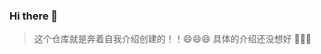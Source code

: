 ### Hi there 👋

<!--
**shengyanlei/shengyanlei** is a ✨ _special_ ✨ repository because its `README.md` (this file) appears on your GitHub profile.

Here are some ideas to get you started:

- 🔭 I’m currently working on ...
- 🌱 I’m currently learning ...
- 👯 I’m looking to collaborate on ...
- 🤔 I’m looking for help with ...
- 💬 Ask me about ...
- 📫 How to reach me: ...
- 😄 Pronouns: ...
- ⚡ Fun fact: ...
-->
> 这个仓库就是奔着自我介绍创建的！！😄😄😄
> 具体的介绍还没想好 🤔🤔🤔
